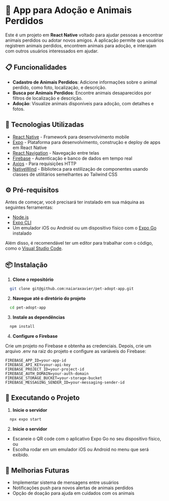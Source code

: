 # 🐾 App para Adoção e Animais Perdidos

Este é um projeto em **React Native** voltado para ajudar pessoas a encontrar animais perdidos ou adotar novos amigos. A aplicação permite que usuários registrem animais perdidos, encontrem animais para adoção, e interajam com outros usuários interessados em ajudar.

## 📋 Funcionalidades

- **Cadastro de Animais Perdidos**: Adicione informações sobre o animal perdido, como foto, localização, e descrição.
- **Busca por Animais Perdidos**: Encontre animais desaparecidos por filtros de localização e descrição.
- **Adoção**: Visualize animais disponíveis para adoção, com detalhes e fotos.

## 🚀 Tecnologias Utilizadas

- [React Native](https://reactnative.dev/) - Framework para desenvolvimento mobile
- [Expo](https://expo.dev/) - Plataforma para desenvolvimento, construção e deploy de apps em React Native
- [React Navigation](https://reactnavigation.org/) - Navegação entre telas
- [Firebase](https://firebase.google.com/) - Autenticação e banco de dados em tempo real
- [Axios](https://axios-http.com/) - Para requisições HTTP
- [NativeWind](https://www.nativewind.dev/) - Biblioteca para estilização de componentes usando classes de utilitários semelhantes ao Tailwind CSS

## ⚙️ Pré-requisitos

Antes de começar, você precisará ter instalado em sua máquina as seguintes ferramentas:

- [Node.js](https://nodejs.org/en/)
- [Expo CLI](https://docs.expo.dev/get-started/installation/)
- Um emulador iOS ou Android ou um dispositivo físico com o [Expo Go](https://expo.dev/client) instalado

Além disso, é recomendável ter um editor para trabalhar com o código, como o [Visual Studio Code](https://code.visualstudio.com/).

## 📦 Instalação

1. **Clone o repositório**

```bash
  git clone git@github.com:naiaraxavier/pet-adopt-app.git
```

2. **Navegue até o diretório do projeto**

```bash
  cd pet-adopt-app
```

3. **Instale as dependências**

```bash
  npm install
```

4. **Configure o Firebase**

Crie um projeto no Firebase e obtenha as credenciais. Depois, crie um arquivo .env na raiz do projeto e configure as variáveis do Firebase:

```plaintext
FIREBASE_APP_ID=your-app-id
FIREBASE_API_KEY=your-api-key
FIREBASE_PROJECT_ID=your-project-id
FIREBASE_AUTH_DOMAIN=your-auth-domain
FIREBASE_STORAGE_BUCKET=your-storage-bucket
FIREBASE_MESSAGING_SENDER_ID=your-messaging-sender-id
```

## 🏃 Executando o Projeto

1. **Inicie o servidor**

```bash
  npx expo start
```

2. **Inicie o servidor**

- Escaneie o QR code com o aplicativo Expo Go no seu dispositivo físico, ou
- Escolha rodar em um emulador iOS ou Android no menu que será exibido.

## 🚧 Melhorias Futuras

- Implementar sistema de mensagens entre usuários
- Notificações push para novos alertas de animais perdidos
- Opção de doação para ajuda em cuidados com os animais
